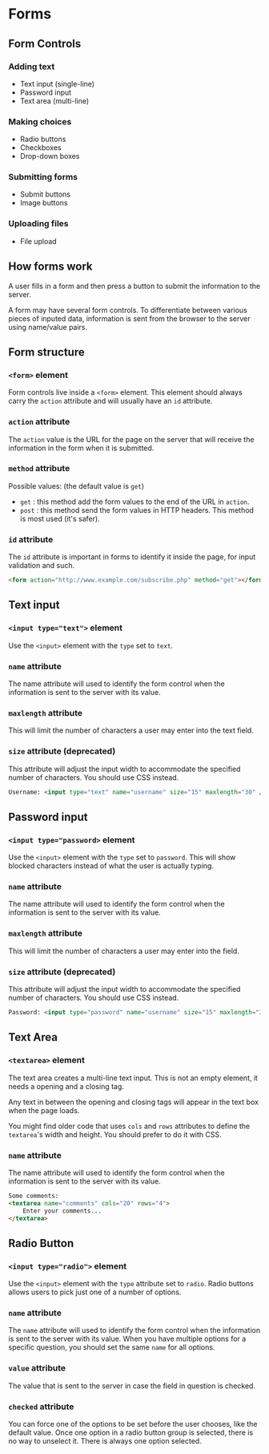 # Forms

## Form Controls

### Adding text

* Text input (single-line)
* Password input
* Text area (multi-line)

### Making choices

* Radio buttons
* Checkboxes
* Drop-down boxes

### Submitting forms

* Submit buttons
* Image buttons

### Uploading files

* File upload

## How forms work

A user fills in a form and then press a button to submit the information to the server.

A form may have several form controls. To differentiate between various pieces of inputed data, information
is sent from the browser to the server using name/value pairs.

## Form structure

### `<form>` element

Form controls live inside a `<form>` element. This element should always carry the `action` attribute and 
will usually have an `id` attribute.

### `action` attribute

The `action` value is the URL for the page on the server that will receive the information in the form when
it is submitted.

### `method` attribute

Possible values: (the default value is `get`)

* `get` : this method add the form values to the end of the URL in `action`. 
* `post` : this method send the form values in HTTP headers. This method is most used (it's safer). 

### `id` attribute

The `id` attribute is important in forms to identify it inside the page, for input validation and such.

```html
<form action="http://www.example.com/subscribe.php" method="get"></form>
```

## Text input

### `<input type="text">` element

Use the `<input>` element with the `type` set to `text`.

### `name` attribute

The name attribute will used to identify the form control when the information is sent to the server with its value.

### `maxlength` attribute

This will limit the number of characters a user may enter into the text field.

### `size` attribute (deprecated)

This attribute will adjust the input width to accommodate the specified number of characters. You should use CSS instead.

```html
Username: <input type="text" name="username" size="15" maxlength="30" />
```

## Password input

### `<input type="password>` element

Use the `<input>` element with the `type` set to `password`. This will show blocked characters instead of what the user 
is actually typing.

### `name` attribute

The name attribute will used to identify the form control when the information is sent to the server with its value.

### `maxlength` attribute

This will limit the number of characters a user may enter into the field.

### `size` attribute (deprecated)

This attribute will adjust the input width to accommodate the specified number of characters. You should use CSS instead.

```html
Password: <input type="password" name="username" size="15" maxlength="30" />
```

## Text Area

### `<textarea>` element

The text area creates a multi-line text input. This is not an empty element, it needs a opening and a closing tag.

Any text in between the opening and closing tags will appear in the text box when the page loads.

You might find older code that uses `cols` and `rows` attributes to define the `textarea`'s width and height. You
should prefer to do it with CSS.

### `name` attribute

The name attribute will used to identify the form control when the information is sent to the server with its value.

```html
Some comments:
<textarea name="comments" cols="20" rows="4">
    Enter your comments...
</textarea>
```

## Radio Button

### `<input type="radio">` element

Use the `<input>` element with the `type` attribute set to `radio`. Radio buttons allows users to pick just one of a 
number of options.

### `name` attribute

The `name` attribute will used to identify the form control when the information is sent to the server with its value.
When you have multiple options for a specific question, you should set the same `name` for all options.

### `value` attribute

The value that is sent to the server in case the field in question is checked.

### `checked` attribute

You can force one of the options to be set before the user chooses, like the default value. Once one option in a radio
button group is selected, there is no way to unselect it. There is always one option selected.
